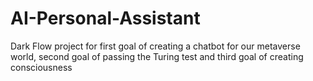 # AI-Personal-Assistant
Dark Flow project for first goal of creating a chatbot for our metaverse world, second goal of passing the Turing test and third goal of creating consciousness 
